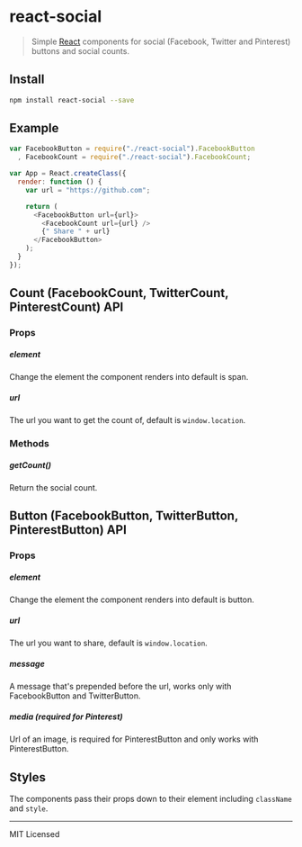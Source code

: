 # react-social

> Simple [React](http://facebook.github.io/react/index.html) components for
> social (Facebook, Twitter and Pinterest) buttons and social counts.

## Install

```bash
npm install react-social --save
```

## Example

```javascript
var FacebookButton = require("./react-social").FacebookButton
  , FacebookCount = require("./react-social").FacebookCount;

var App = React.createClass({
  render: function () {
    var url = "https://github.com";

    return (
      <FacebookButton url={url}>
        <FacebookCount url={url} />
        {" Share " + url}
      </FacebookButton>
    );
  }
});
```

## Count (FacebookCount, TwitterCount, PinterestCount) API

### Props

##### element

Change the element the component renders into default is span.

##### url

The url you want to get the count of, default is `window.location`.

### Methods

##### getCount()

Return the social count.

## Button (FacebookButton, TwitterButton, PinterestButton) API

### Props

##### element

Change the element the component renders into default is button.

##### url

The url you want to share, default is `window.location`.

##### message

A message that's prepended before the url, works only with FacebookButton
and TwitterButton.

##### media (required for Pinterest)

Url of an image, is required for PinterestButton and only works with PinterestButton.

## Styles

The components pass their props down to their element including `className` and
`style`.


---

MIT Licensed

